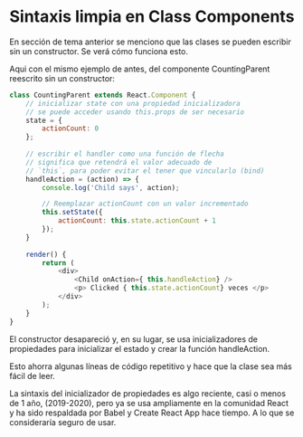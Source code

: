 # Sintaxis limpia en Class Components

En sección de tema anterior se menciono que las clases se pueden escribir sin un constructor. Se verá cómo funciona esto.

Aqui con el mismo ejemplo de antes, del componente CountingParent reescrito sin un constructor:

```js
class CountingParent extends React.Component {
    // inicializar state con una propiedad inicializadora
    // se puede acceder usando this.props de ser necesario
    state = {
        actionCount: 0
    };
    
    // escribir el handler como una función de flecha
    // significa que retendrá el valor adecuado de
    // `this`, para poder evitar el tener que vincularlo (bind)    
    handleAction = (action) => {
        console.log('Child says', action);

        // Reemplazar actionCount con un valor incrementado
        this.setState({
            actionCount: this.state.actionCount + 1
        });
    }
    
    render() {
        return (
            <div>
                <Child onAction={ this.handleAction} />
                <p> Clicked { this.state.actionCount} veces </p>
            </div>
        );
    }
}  
```

El constructor desapareció y, en su lugar, se usa inicializadores de propiedades para inicializar el estado y crear la función handleAction.

Esto ahorra algunas líneas de código repetitivo y hace que la clase sea más fácil de leer.

La sintaxis del inicializador de propiedades es algo reciente, casi o menos de 1 año, (2019-2020), pero ya se usa ampliamente en la comunidad React y ha sido respaldada por Babel y Create React App hace tiempo. A lo que se consideraría seguro de usar.